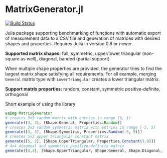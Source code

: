 # MatrixGenerator.jl
[![Build Status](https://travis-ci.org/HPAC/MatrixGenerator.jl.svg?branch=master)](https://travis-ci.org/mcopik/MatrixGenerator.jl)

Julia package supporting benchmarking of functions with automatic export of measurement data to a CSV file and generation of matrices with desired shapes and properties. Requires Julia in version 0.6 or newer. 

**Supported matrix shapes:** full, symmetric, upper/lower triangular (non-square as well), diagonal, banded (partial support)

When multiple shape properties are provided, the generator tries to find the largest matrix shape satisfying all requirements. For all example, merging ```General``` matrix type with ```LowerTriangular``` creates a lower triangular matrix.

**Support matrix properties:** random, constant, symmetric positive-definite, orthogonal

Short example of using the library
```julia
using MatrixGenerator
# creates 3x3 random matrix with entries in range [0, 1)
generate([3, 3], [Shape.General, Properties.Random])
# creates 3x3 random symmetric matrix with entries in range [-5, 5)
generate([3, 3], [Shape.Symmetric, Properties.Random(-5, 5)])
# creates 5x2 upper triangular constant matrix
generate([5, 2], [Shape.UpperTriangular, Properties.Constant(3.0)])
# 4x4 diagonal and symmetric positive-definite matrix
generate([4,4], [Shape.UpperTriangular, Shape.General, Shape.Diagonal, Properties.SPD])

```
